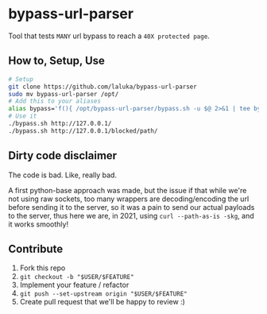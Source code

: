 # bypass-url-parser

Tool that tests `MANY` url bypass to reach a `40X protected page`.


## How to, Setup, Use

```bash
# Setup
git clone https://github.com/laluka/bypass-url-parser
sudo mv bypass-url-parser /opt/
# Add this to your aliases
alias bypass='f(){ /opt/bypass-url-parser/bypass.sh -u $@ 2>&1 | tee bypass-$(date +%s%N).log;  unset -f f; }; f'
# Use it
./bypass.sh http://127.0.0.1/
./bypass.sh http://127.0.0.1/blocked/path/
```


## Dirty code disclaimer

The code is bad. Like, really bad.

A first python-base approach was made, but the issue if that while we're not using raw sockets, too many wrappers are decoding/encoding the url before sending it to the server, so it was a pain to send our actual payloads to the server, thus here we are, in 2021, using `curl --path-as-is -skg`, and it works smoothly!


## Contribute

1. Fork this repo
1. `git checkout -b "$USER/$FEATURE"`
1. Implement your feature / refactor
1. `git push --set-upstream origin "$USER/$FEATURE"`
1. Create pull request that we'll be happy to review :)
